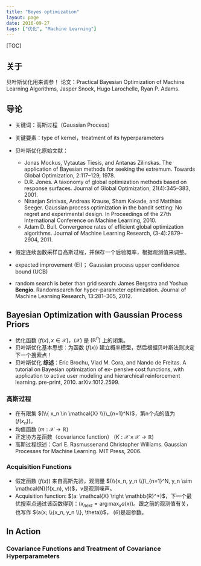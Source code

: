 ```yaml
---
title: "Beyes optimization"
layout: page
date: 2016-09-27
tags: ["优化", "Machine Learning"]
---
```

[TOC]

## 关于
贝叶斯优化用来调参！
论文：Practical Bayesian Optimization of Machine Learning Algorithms, Jasper Snoek, Hugo Larochelle, Ryan P. Adams.

## 导论
- 关键词：高斯过程（Gaussian Process）
- 关键要素：type of kernel，treatment of its hyperparameters
- 贝叶斯优化原始文献：
    - Jonas Mockus, Vytautas Tiesis, and Antanas Zilinskas. The application of Bayesian methods for seeking the extremum. Towards Global Optimization, 2:117–129, 1978.
    - D.R. Jones. A taxonomy of global optimization methods based on response surfaces. Journal of Global Optimization, 21(4):345–383, 2001.
    - Niranjan Srinivas, Andreas Krause, Sham Kakade, and Matthias Seeger. Gaussian process optimization in the bandit setting: No regret and experimental design. In Proceedings of the 27th International Conference on Machine Learning, 2010.
    - Adam D. Bull. Convergence rates of efficient global optimization algorithms. Journal of Machine Learning Research, (3-4):2879–2904, 2011.
- 假定连续函数采样自高斯过程，并保存一个后验概率，根据观测值来调整。
- expected improvement (EI)； Gaussian process upper confidence bound (UCB)


- random search is beter than grid search: James Bergstra and Yoshua **Bengio**. Randomsearch for hyper-parameter optimization. Journal of Machine Learning Research, 13:281–305, 2012.

## Bayesian Optimization with Gaussian Process Priors
- 优化函数 $(f(x), x \in \mathcal{X})$，$(\mathcal{X})$ 是 $(\mathbb{R}^n)$ 上的闭集。
- 贝叶斯优化基本思想：为函数 $(f(x))$ 建立概率模型，然后根据贝叶斯法则决定下一个搜索点！
- 贝叶斯优化 **综述**：Eric Brochu, Vlad M. Cora, and Nando de Freitas. A tutorial on Bayesian optimization of ex- pensive cost functions, with application to active user modeling and hierarchical reinforcement learning. pre-print, 2010. arXiv:1012.2599.

### 高斯过程
- 在有限集 $(\\{ x_n \in \mathcal{X}  \\}\_{n=1}^N)$，第n个点的值为 $(f(x_n))$。
- 均值函数 $(m: \mathcal{X} \rightarrow \mathbb{R})$
- 正定协方差函数（covariance function） $(K: \mathcal{X} \times \mathcal{X} \rightarrow \mathbb{R})$
- 高斯过程综述：Carl E. Rasmussenand Christopher Williams. Gaussian Processes for Machine Learning. MIT Press, 2006.

### Acquisition Functions
- 假定函数 $(f(x))$ 来自高斯先验，观测量 $(\\{x_n, y_n \\}\_{n=1}^N, y_n \sim \mathcal{N}(f(x_n), v))$，v是观测噪声。
- Acquisition function: $(a: \mathcal{X} \right \mathbb{R}^+)$，下一个最优搜索点通过该函数得到：$(x_{next} = \arg\max_x a(x))$。跟之前的观测值有关，也写作 $(a(x; \\{x_n, y_n \\}, \theta))$， $(\theta)$是超参数。


## In Action
### Covariance Functions and Treatment of Covariance Hyperparameters
